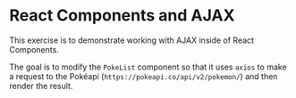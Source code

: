 # React Components and AJAX

This exercise is to demonstrate working with AJAX inside of React Components.

The goal is to modify the `PokeList` component so that it uses `axios` to make a request to the Pokéapi (`https://pokeapi.co/api/v2/pokemon/`) and then render the result.
